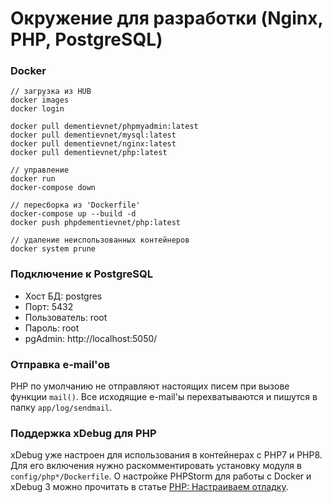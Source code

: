 # Окружение для разработки (Nginx, PHP, PostgreSQL)

### Docker

```console
// загрузка из HUB
docker images
docker login

docker pull dementievnet/phpmyadmin:latest
docker pull dementievnet/mysql:latest
docker pull dementievnet/nginx:latest
docker pull dementievnet/php:latest

// управление
docker run
docker-compose down

// пересборка из 'Dockerfile'
docker-compose up --build -d
docker push phpdementievnet/php:latest

// удаление неиспользованных контейнеров
docker system prune
```

### Подключение к PostgreSQL

* Хост БД: postgres
* Порт: 5432
* Пользователь: root
* Пароль: root
* pgAdmin: http://localhost:5050/

### Отправка e-mail'ов

PHP по умолчанию не отправляют настоящих писем при вызове функции ``mail()``.
Все исходящие e-mail'ы перехватываются и пишутся в папку ``app/log/sendmail``.

### Поддержка xDebug для PHP

xDebug уже настроен для использования в контейнерах с PHP7 и PHP8. Для его включения нужно раскомментировать установку модуля в ``config/php*/Dockerfile``.
О настройке PHPStorm для работы с Docker и xDebug 3 можно прочитать в статье [PHP: Настраиваем отладку](https://handynotes.ru/2020/12/phpstorm-php-8-docker-xdebug-3.html).

